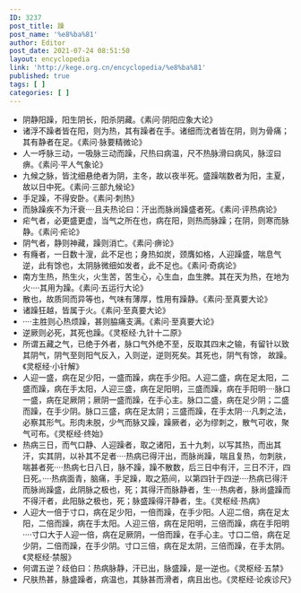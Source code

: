 ```yaml
---
ID: 3237
post_title: 躁
post_name: '%e8%ba%81'
author: Editor
post_date: 2021-07-24 08:51:50
layout: encyclopedia
link: 'http://kege.org.cn/encyclopedia/%e8%ba%81'
published: true
tags: [ ]
categories: [ ]
---
```

<ul>
 	<li>阴静阳躁，阳生阴长，阳杀阴藏。《素问·阴阳应象大论》</li>
 	<li>诸浮不躁者皆在阳，则为热，其有躁者在手。诸细而沈者皆在阴，则为骨痛；其有静者在足。《素问·脉要精微论》</li>
 	<li>人一呼脉三动，一吸脉三动而躁，尺热曰病温，尺不热脉滑曰病风，脉涩曰痹。《素问·平人气象论》</li>
 	<li>九候之脉，皆沈细悬绝者为阴，主冬，故以夜半死。盛躁喘数者为阳，主夏，故以日中死。《素问·三部九候论》</li>
 	<li>手足躁，不得安卧。《素问·刺热》</li>
 	<li>而脉躁疾不为汗衰····且夫热论曰：汗出而脉尚躁盛者死。《素问·评热病论》</li>
 	<li>疟气者，必更盛更虚，当气之所在也，病在阳，则热而脉躁；在阴，则寒而脉静。《素问·疟论》</li>
 	<li>阴气者，静则神藏，躁则消亡。《素问·痹论》</li>
 	<li>有癃者，一日数十溲，此不足也；身热如炭，颈膺如格，人迎躁盛，喘息气逆，此有馀也，太阴脉微细如发者，此不足也。《素问·奇病论》</li>
 	<li>南方生热，热生火，火生苦，苦生心，心生血，血生脾。其在天为热，在地为火····其用为躁。《素问·五运行大论》</li>
 	<li>散也，故质同而异等也，气味有薄厚，性用有躁静。《素问·至真要大论》</li>
 	<li>诸躁狂越，皆属于火。《素问·至真要大论》</li>
 	<li>····主胜则心热烦躁，甚则脇痛支满。《素问·至真要大论》</li>
 	<li>逆厥则必死，其死也躁。《灵枢经·九针十二原》</li>
 	<li>所谓五藏之气，已绝于外者，脉口气外绝不至，反取其四末之输，有留针以致其阴气，阴气至则阳气反入，入则逆，逆则死矣。其死也，阴气有馀，
故躁。《灵枢经·小针解》</li>
 	<li>人迎一盛，病在足少阳，一盛而躁，病在手少阳。人迎二盛，病在足太阳，二盛而躁，病在手太阳，人迎三盛，病在足阳明，三盛而躁，病在手阳明····脉口一盛，病在足厥阴；厥阴一盛而躁，在手心主。脉口二盛，病在足少阴；二盛而躁，在手少阴。脉口三盛，病在足太阴；三盛而躁，在手太阴····凡刺之法，必察其形气。形肉未脱，少气而脉又躁，躁厥者，必为缪刺之，散气可收，聚气可布。《灵枢经·终始》</li>
 	<li>热病三日，而气口静、人迎躁者，取之诸阳，五十九刺，以写其热，而出其汗，实其阴，以补其不足者····热病已得汗出，而脉尚躁，喘且复热，勿刺肤，喘甚者死····热病七日八日，脉不躁，躁不散数，后三日中有汗，三日不汗，四日死。····热病面青，脑痛，手足躁，取之筋间，以第四针于四逆····热病已得汗而脉尚躁盛，此阴脉之极也，死；其得汗而脉静者，生····热病者，脉尚盛躁而不得汗者，此阳脉之极也，死；脉盛躁得汗静者，生。《灵枢经·热病》</li>
 	<li>人迎大一倍于寸口，病在足少阳，一倍而躁，在手少阳。人迎二倍，病在足太阳，二倍而躁，病在手太阳。人迎三倍，病在足阳明，三倍而躁，病在手阳明····寸口大于人迎一倍，病在足厥阴，一倍而躁，在手心主。寸口二倍，病在足少阴，二倍而躁，在手少阴。寸口三倍，病在足太阴，三倍而躁，在手太阴。《灵枢经·禁服》</li>
 	<li>何谓五逆？歧伯曰：热病脉静，汗已出，脉盛躁，是一逆也。《灵枢经·五禁》</li>
 	<li>尺肤热甚，脉盛躁者，病温也，其脉甚而滑者，病且出也。《灵枢经·论疾诊尺》</li>
</ul>